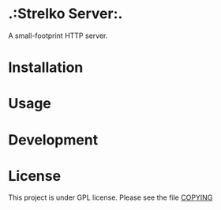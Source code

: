 .:Strelko Server:.
=============================

A small-footprint HTTP server.

# Installation

# Usage

# Development

# License
This project is under GPL license. Please see the file [COPYING](COPYING)
